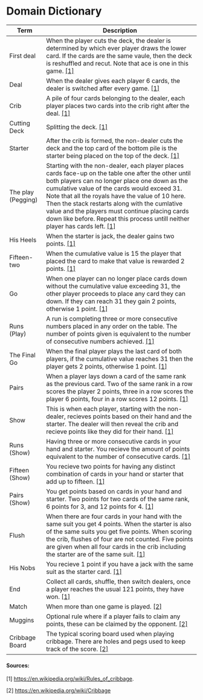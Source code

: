 # Domain Dictionary
| Term               | Description                                                                                                                                                                                                                                                                                                                                                                                                                                        |
| ------------------ | -------------------------------------------------------------------------------------------------------------------------------------------------------------------------------------------------------------------------------------------------------------------------------------------------------------------------------------------------------------------------------------------------------------------------------------------------- |
| First deal         | When the player cuts the deck, the dealer is determined by which ever player draws the lower card. If the cards are the same vaule, then the deck is reshuffled and recut. Note that ace is one in this game. [[1]](#1)                                                                                                                                                                                                                            |
| Deal               | When the dealer gives each player 6 cards, the dealer is switched after every game. [[1]](#1)                                                                                                                                                                                                                                                                                                                                                      |
| Crib               | A pile of four cards belonging to the dealer, each player places two cards into the crib right after the deal. [[1]](#1)                                                                                                                                                                                                                                                                                                                           |
| Cutting Deck       | Splitting the deck. [[1]](#1)                                                                                                                                                                                                                                                                                                                                                                                                                      |
| Starter            | After the crib is formed, the non-dealer cuts the deck and the top card of the bottom pile is the starter being placed on the top of the deck.  [[1]](#1)                                                                                                                                                                                                                                                                                          |
| The play (Pegging) | Starting with the non-dealer, each player places cards face-up on the table one after the other until both players can no longer place one down as the cumulative value of the cards would exceed 31. Note that all the royals have the value of 10 here. Then the stack restarts along with the cumlative value and the players must continue placing cards down like before. Repeat this process untill neither player has cards left. [[1]](#1) |
| His Heels          | When the starter is jack, the dealer gains two points. [[1]](#1)                                                                                                                                                                                                                                                                                                                                                                                   |
| Fifteen-two        | When the cumulative value is 15 the player that placed the card to make that value is rewarded 2 points. [[1]](#1)                                                                                                                                                                                                                                                                                                                                 |
| Go                 | When one player can no longer place cards down without the cumulative value exceeding 31, the other player proceeds to place any card they can down. If they can reach 31 they gain 2 points, otherwise 1 point. [[1]](#1)                                                                                                                                                                                                                         |
| Runs (Play)        | A run is completing three or more consecutive numbers placed in any order on the table. The number of points given is equivalent to the number of consecutive numbers achieved. [[1]](#1)                                                                                                                                                                                                                                                          |
| The Final Go       | When the final player plays the last card of both players, if the cumulative value reaches 31 then the player gets 2 points, otherwise 1 point. [[1]](#1)                                                                                                                                                                                                                                                                                          |
| Pairs              | When a player lays down a card of the same rank as the previous card. Two of the same rank in a row scores the player 2 points, three in a row scores the player 6 points, four in a row scores 12 points. [[1]](#1)                                                                                                                                                                                                                               |
| Show               | This is when each player, starting with the non-dealer, recieves points based on their hand and the starter. The dealer will then reveal the crib and recieve points like they did for their hand. [[1]](#1)                                                                                                                                                                                                                                       |
| Runs (Show)        | Having three or more consecutive cards in your hand and starter. You recieve the amount of points equivalent to the number of consecutive cards. [[1]](#1)                                                                                                                                                                                                                                                                                         |
| Fifteen (Show)     | You recieve two points for having any distinct combination of cards in your hand or starter that add up to fifteen. [[1]](#1)                                                                                                                                                                                                                                                                                                                      |
| Pairs (Show)       | You get points based on cards in your hand and starter. Two points for two cards of the same rank, 6 points for 3, and 12 points for 4. [[1]](#1)                                                                                                                                                                                                                                                                                                  |
| Flush              | When there are four cards in your hand with the same suit you get 4 points. When the starter is also of the same suits you get five points. When scoring the crib, flushes of four are not counted. Five points are given when all four cards in the crib including the starter are of the same suit. [[1]](#1)                                                                                                                                    |
| His Nobs           | You recieve 1 point if you have a jack with the same suit as the starter card. [[1]](#1)                                                                                                                                                                                                                                                                                                                                                           |
| End                | Collect all cards, shuffle, then switch dealers, once a player reaches the usual 121 points, they have won. [[1]](#1)                                                                                                                                                                                                                                                                                                                              |
| Match              | When more than one game is played. [[2]](#2)                                                                                                                                                                                                                                                                                                                                                                                                       |
| Muggins            | Optional rule where if a player fails to claim any points, these can be claimed by the opponent. [[2]](#2)                                                                                                                                                                                                                                                                                                                                         |
| Cribbage Board     | The typical scoring board used when playing cribbage. There are holes and pegs used to keep track of the score. [[2]](#2)                                                                                                                                                                                                                                                                                                                          |


#### Sources:
<a id="1">[1]</a> https://en.wikipedia.org/wiki/Rules_of_cribbage.

<a id="2">[2]</a> https://en.wikipedia.org/wiki/Cribbage
